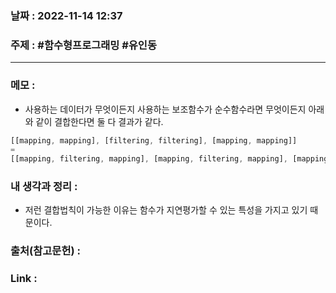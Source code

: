 ### 날짜 : 2022-11-14 12:37
### 주제 :  #함수형프로그래밍 #유인동 

---- 

### 메모 : 
- 사용하는 데이터가 무엇이든지 사용하는 보조함수가 순수함수라면 무엇이든지 아래와 같이 결합한다면 둘 다 결과가 같다. 
```javascript
[[mapping, mapping], [filtering, filtering], [mapping, mapping]]
= 
[[mapping, filtering, mapping], [mapping, filtering, mapping], [mapping, filtering, mapping]]
```


### 내 생각과 정리 : 
- 저런 결합법칙이 가능한 이유는 함수가 지연평가할 수 있는 특성을 가지고 있기 때문이다.

### 출처(참고문헌) : 


### Link : 
